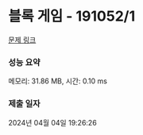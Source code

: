 # 블록 게임 - 191052/1 

[문제 링크](https://level.goorm.io/exam/191052/%EB%B8%94%EB%A1%9D-%EA%B2%8C%EC%9E%84/quiz/1) 

### 성능 요약

메모리: 31.86 MB, 시간: 0.10 ms

### 제출 일자

2024년 04월 04일 19:26:26

